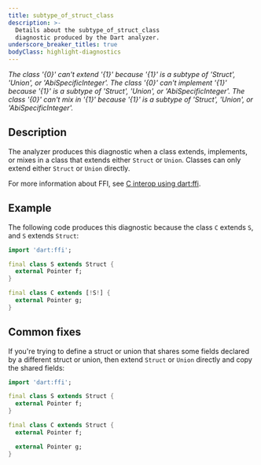 ```yaml
---
title: subtype_of_struct_class
description: >-
  Details about the subtype_of_struct_class
  diagnostic produced by the Dart analyzer.
underscore_breaker_titles: true
bodyClass: highlight-diagnostics
---
```


_The class '{0}' can't extend '{1}' because '{1}' is a subtype of 'Struct', 'Union', or 'AbiSpecificInteger'._
_The class '{0}' can't implement '{1}' because '{1}' is a subtype of 'Struct', 'Union', or 'AbiSpecificInteger'._
_The class '{0}' can't mix in '{1}' because '{1}' is a subtype of 'Struct', 'Union', or 'AbiSpecificInteger'._

## Description

The analyzer produces this diagnostic when a class extends, implements, or
mixes in a class that extends either `Struct` or `Union`. Classes can only
extend either `Struct` or `Union` directly.

For more information about FFI, see [C interop using dart:ffi][ffi].

## Example

The following code produces this diagnostic because the class `C` extends
`S`, and `S` extends `Struct`:

```dart
import 'dart:ffi';

final class S extends Struct {
  external Pointer f;
}

final class C extends [!S!] {
  external Pointer g;
}
```

## Common fixes

If you're trying to define a struct or union that shares some fields
declared by a different struct or union, then extend `Struct` or `Union`
directly and copy the shared fields:

```dart
import 'dart:ffi';

final class S extends Struct {
  external Pointer f;
}

final class C extends Struct {
  external Pointer f;

  external Pointer g;
}
```

[ffi]: /interop/c-interop
